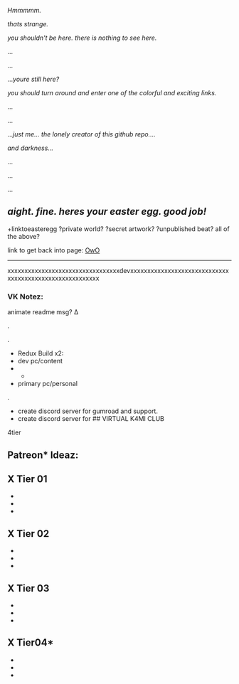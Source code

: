 
_Hmmmmm._ 

_thats strange._ 

_you shouldn't be here. there is nothing to see here._

...

...

..._youre still here?_


_you should turn around and enter one of the colorful and exciting links._




...




...





..._just me... 
the lonely creator of this github repo...._ 




_and darkness..._


...

...

...


## _aight. fine. heres your easter egg. good job!_  
+linktoeasteregg ?private world? ?secret artwork? ?unpublished beat? all of the above?

link to get back into page: [OwO](https://virtual-k4mi-club.github.io/Master/)



-----------------------------------------------------------------------------------------------------------------------------------------------------
xxxxxxxxxxxxxxxxxxxxxxxxxxxxxxxxxdevxxxxxxxxxxxxxxxxxxxxxxxxxxxxxxxxxxxxxxxxxxxxxxxxxxxxxxxx
### VK Notez:



animate readme msg? ∆

.

.

- Redux Build x2:
- dev pc/content
- +
- primary pc/personal

.

- create discord server for gumroad and support.
- create discord server for ## VIRTUAL K4MI CLUB

4tier
## Patreon* Ideaz:

X Tier 01
-
-
-
-

X Tier 02
-
-
-
-

X Tier 03
-
-
-
-


X Tier04*
-
-
-
-

